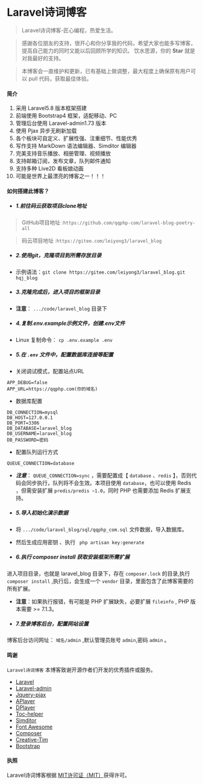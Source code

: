 # Laravel诗词博客
> Laravel诗词博客-匠心编程，热爱生活。

> 感謝各位朋友的支持，很开心和你分享我的代码，希望大家也能多写博客，提高自己能力的同时又能以后回顾所学的知识。
  饮水思源，你的 **Star** 就是对我最好的支持。
  
> 本博客会一直维护和更新，已有基础上做调整，最大程度上确保原有用户可以 pull 代码，获取最佳体验。

#### 简介
1. 采用 Laravel5.8 版本框架搭建
2. 前端使用 Bootstrap4 框架，适配移动、PC
3. 管理后台使用 Laravel-admin1.73 版本
4. 使用 Pjax 异步无刷新加载
5. 各个板块可自定义、扩展性强、注重细节、性能优秀
6. 写作支持 MarkDown 语法编辑器、Simditor 编辑器
7. 完美支持音乐播放、相册管理、视频播放
8. 支持邮箱订阅，发布文章，队列邮件通知
9. 支持多种 Live2D 看板娘动画
10. 可能是世界上最漂亮的博客之一！！！

#### 如何搭建此博客？
- ##### 1.前往码云获取项目clone地址
> GitHub项目地址 :`https://github.com/qqphp-com/laravel-blog-poetry-all`

> 码云项目地址 :`https://gitee.com/leiyong3/laravel_blog`

- ##### 2.使用git，克隆项目到所需存放目录
 - 示例语法：`git clone https://gitee.com/leiyong3/laravel_blog.git hqj_blog`

- ##### 3.克隆完成后，进入项目的框架目录
 - **注意**： `.../code/laravel_blog` 目录下

- ##### 4.复制.env.example示例文件，创建.env文件
 - Linux 复制命令： `cp .env.example .env`
 
- ##### 5.在 `.env` 文件中，配置数据库连接等配置
 - 关闭调试模式，配置站点URL
 ```
 APP_DEBUG=false
 APP_URL=https://qqphp.com(你的域名)
 ```
 - 数据库配置
 ```
 DB_CONNECTION=mysql
 DB_HOST=127.0.0.1
 DB_PORT=3306
 DB_DATABASE=laravel_blog
 DB_USERNAME=laravel_blog
 DB_PASSWORD=密码
 ```
 - 配置队列运行方式
 ```
 QUEUE_CONNECTION=database
 ```

 - ***注意***： `QUEUE_CONNECTION=sync` ，需要配置成【 `database` 、`redis` 】，否则代码会同步执行，队列将不会生效。本项目使用 `database`，也可以使用 Redis ，但需安装扩展 `predis/predis ~1.0`，同时 PHP 也需要添加 Redis 扩展支持。

- ##### 5.导入初始化演示数据
 - 将 `.../code/laravel_blog/sql/qqphp_com.sql` 文件数据，导入数据库。
 - 然后生成应用密钥 、执行 ` php artisan key:generate`

- ##### 6.执行 composer install 获取安装框架所需扩展
进入项目目录，也就是 laravel_blog 目录下，存在 `composer.lock` 的目录,执行 `composer install` ,执行后，会生成一个 `vendor` 目录，里面包含了此博客需要的所有扩展。
 - **注意**：如果执行报错，有可能是 PHP 扩展缺失，必要扩展 `fileinfo` , PHP 版本需要 >= 7.1.3。

- ##### 7.登录博客后台，配置网站设置
博客后台访问网址： `域名/admin` ,默认管理员账号 `admin`,密码 `admin` 。

#### 鸣谢
 `Laravel诗词博客` 本博客致谢开源作者们开发的优秀插件或服务。  
 - [Laravel](https://laravel.com)
 - [Laravel-admin](https://github.com/z-song/laravel-admin)
 - [Jquery-pjax](https://github.com/defunkt/jquery-pjax)
 - [APlayer](http://aplayer.js.org)
 - [DPlayer ](http://dplayer.js.org)
 - [Toc-helper](https://gitee.com/itlangz/toc-helper)
 - [Simditor](https://simditor.tower.im)
 - [Font Awesome](https://fontawesome.com)
 - [Composer](https://getcomposer.org)
 - [Creative-Tim](https://www.creative-tim.com)
 - [Bootstrap](https://getbootstrap.com)

#### 执照
Laravel诗词博客根据 [MIT许可证（MIT）](https://github.com/z-song/laravel-admin/blob/master/LICENSE)获得许可。